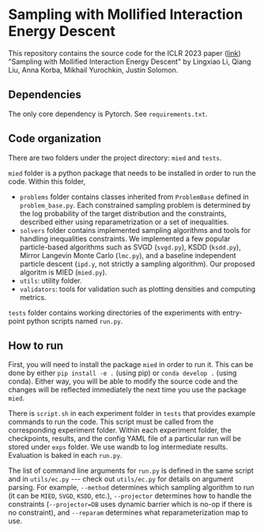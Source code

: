 # Sampling with Mollified Interaction Energy Descent
This repository contains the source code for the ICLR 2023 paper ([link](http://arxiv.org/abs/2210.13400)) "Sampling with Mollified Interaction Energy Descent" by Lingxiao Li, Qiang Liu, Anna Korba, Mikhail Yurochkin, Justin Solomon.

## Dependencies
The only core dependency is Pytorch. See `requirements.txt`.

## Code organization
There are two folders under the project directory: `mied` and `tests`.

`mied` folder is a python package that needs to be installed in order to run the code. Within this folder,
* `problems` folder contains classes inherited from `ProblemBase` defined in `problem_base.py`. Each constrained sampling problem is determined by the log probability of the target distribution and the constraints, described either using reparametrization or a set of inequalities.
* `solvers` folder contains implemented sampling algorithms and tools for handling inequalities constraints. We implemented a few popular particle-based algorithms such as SVGD (`svgd.py`), KSDD (`ksdd.py`), Mirror Langevin Monte Carlo (`lmc.py`), and a baseline independent particle descent (`ipd.y`, not strictly a sampling algorithm). Our proposed algoritm is MIED (`mied.py`).
* `utils`: utility folder.
* `validators`: tools for validation such as plotting densities and computing metrics.

`tests` folder contains working directories of the experiments with entry-point python scripts named `run.py`.

## How to run
First, you will need to install the package `mied` in order to run it. This can be done by either `pip install -e .` (using pip) or `conda develop .` (using conda).
Either way, you will be able to modify the source code and the changes will be reflected immediately the next time you use the package `mied`.

There is `script.sh` in each experiment folder in `tests` that provides example commands to run the code. This script must be called from the corresponding experiment folder.
Within each experiment folder, the checkpoints, results, and the config YAML file of a particular run will be stored under `exps` folder.
We use wandb to log intermediate results.
Evaluation is baked in each `run.py`.

The list of command line arguments for `run.py` is defined in the same script and in `utils/ec.py` --- check out `utils/ec.py` for details on argument parsing. For example, `--method` determines which sampling algorithm to run (it can be `MIED`, `SVGD`, `KSDD`, etc.), `--projector` determines how to handle the constraints (`--projector=DB` uses dynamic barrier which is no-op if there is no constraint), and `--reparam` determines what reparameterization map to use.
